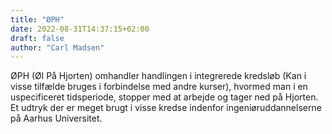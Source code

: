 ```yaml
---
title: "ØPH"
date: 2022-08-31T14:37:15+02:00
draft: false
author: "Carl Madsen"
---
```


ØPH (Øl På Hjorten) omhandler handlingen i integrerede kredsløb (Kan i visse tilfælde bruges i forbindelse med andre kurser), hvormed man i en uspecificeret tidsperiode, stopper med at arbejde og tager ned på Hjorten. Et udtryk der er meget brugt i visse kredse indenfor ingeniøruddannelserne på Aarhus Universitet.